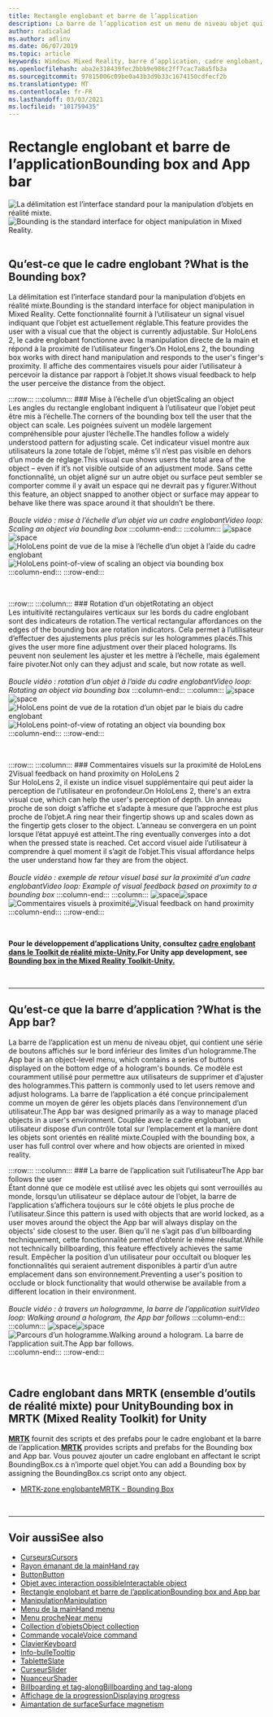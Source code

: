 ```yaml
---
title: Rectangle englobant et barre de l’application
description: La barre de l’application est un menu de niveau objet qui contient une série de boutons qui s’affichent sur le bord inférieur des limites d’un hologramme.
author: radicalad
ms.author: adlinv
ms.date: 06/07/2019
ms.topic: article
keywords: Windows Mixed Reality, barre d’application, cadre englobant, casque de réalité mixte, casque de réalité mixte, casque de réalité virtuelle, HoloLens, MRTK, boîte à outils de réalité mixte
ms.openlocfilehash: aba2e318439fec2bbb9e986c2ff7cac7a8a5fb3a
ms.sourcegitcommit: 97815006c09be0a43b3d9b33c1674150cdfecf2b
ms.translationtype: MT
ms.contentlocale: fr-FR
ms.lasthandoff: 03/03/2021
ms.locfileid: "101759435"
---
```

# <a name="bounding-box-and-app-bar"></a><span data-ttu-id="d61c8-104">Rectangle englobant et barre de l’application</span><span class="sxs-lookup"><span data-stu-id="d61c8-104">Bounding box and App bar</span></span>
<span data-ttu-id="d61c8-105">![La délimitation est l’interface standard pour la manipulation d’objets en réalité mixte.](images/UX_Hero_BoundingBox.jpg)</span><span class="sxs-lookup"><span data-stu-id="d61c8-105">![Bounding is the standard interface for object manipulation in Mixed Reality.](images/UX_Hero_BoundingBox.jpg)</span></span><br>
<br>

## <a name="what-is-the-bounding-box"></a><span data-ttu-id="d61c8-106">Qu’est-ce que le cadre englobant ?</span><span class="sxs-lookup"><span data-stu-id="d61c8-106">What is the Bounding box?</span></span>

<span data-ttu-id="d61c8-107">La délimitation est l’interface standard pour la manipulation d’objets en réalité mixte.</span><span class="sxs-lookup"><span data-stu-id="d61c8-107">Bounding is the standard interface for object manipulation in Mixed Reality.</span></span> <span data-ttu-id="d61c8-108">Cette fonctionnalité fournit à l’utilisateur un signal visuel indiquant que l’objet est actuellement réglable.</span><span class="sxs-lookup"><span data-stu-id="d61c8-108">This feature provides the user with a visual cue that the object is currently adjustable.</span></span> <span data-ttu-id="d61c8-109">Sur HoloLens 2, le cadre englobant fonctionne avec la manipulation directe de la main et répond à la proximité de l’utilisateur finger’s.</span><span class="sxs-lookup"><span data-stu-id="d61c8-109">On HoloLens 2, the bounding box works with direct hand manipulation and responds to the user's finger's proximity.</span></span> <span data-ttu-id="d61c8-110">Il affiche des commentaires visuels pour aider l’utilisateur à percevoir la distance par rapport à l’objet.</span><span class="sxs-lookup"><span data-stu-id="d61c8-110">It shows visual feedback to help the user perceive the distance from the object.</span></span>

:::row:::
    :::column:::
        ### <a name="scaling-an-objectbr"></a><span data-ttu-id="d61c8-111">Mise à l’échelle d’un objet</span><span class="sxs-lookup"><span data-stu-id="d61c8-111">Scaling an object</span></span><br>
        <span data-ttu-id="d61c8-112">Les angles du rectangle englobant indiquent à l’utilisateur que l’objet peut être mis à l’échelle.</span><span class="sxs-lookup"><span data-stu-id="d61c8-112">The corners of the bounding box tell the user that the object can scale.</span></span> <span data-ttu-id="d61c8-113">Les poignées suivent un modèle largement compréhensible pour ajuster l’échelle.</span><span class="sxs-lookup"><span data-stu-id="d61c8-113">The handles follow a widely understood pattern for adjusting scale.</span></span> <span data-ttu-id="d61c8-114">Cet indicateur visuel montre aux utilisateurs la zone totale de l’objet, même s’il n’est pas visible en dehors d’un mode de réglage.</span><span class="sxs-lookup"><span data-stu-id="d61c8-114">This visual cue shows users the total area of the object – even if it’s not visible outside of an adjustment mode.</span></span> <span data-ttu-id="d61c8-115">Sans cette fonctionnalité, un objet aligné sur un autre objet ou surface peut sembler se comporter comme il y avait un espace qui ne devrait pas y figurer.</span><span class="sxs-lookup"><span data-stu-id="d61c8-115">Without this feature, an object snapped to another object or surface may appear to behave like there was space around it that shouldn’t be there.</span></span><br>
        <br>
        <span data-ttu-id="d61c8-116">*Boucle vidéo : mise à l’échelle d’un objet via un cadre englobant*</span><span class="sxs-lookup"><span data-stu-id="d61c8-116">*Video loop: Scaling an object via bounding box*</span></span>
    :::column-end:::
        :::column:::
        <span data-ttu-id="d61c8-117">![space](images/spacer-20x582.png)</span><span class="sxs-lookup"><span data-stu-id="d61c8-117">![space](images/spacer-20x582.png)</span></span><br>
       <span data-ttu-id="d61c8-118">![HoloLens point de vue de la mise à l’échelle d’un objet à l’aide du cadre englobant](images/HoloLens2_BoundingBox.gif)</span><span class="sxs-lookup"><span data-stu-id="d61c8-118">![HoloLens point-of-view of scaling an object via bounding box](images/HoloLens2_BoundingBox.gif)</span></span><br>
    :::column-end:::
:::row-end:::

<br>

:::row:::
    :::column:::
        ### <a name="rotating-an-objectbr"></a><span data-ttu-id="d61c8-119">Rotation d’un objet</span><span class="sxs-lookup"><span data-stu-id="d61c8-119">Rotating an object</span></span><br>
        <span data-ttu-id="d61c8-120">Les intuitivité rectangulaires verticaux sur les bords du cadre englobant sont des indicateurs de rotation.</span><span class="sxs-lookup"><span data-stu-id="d61c8-120">The vertical rectangular affordances on the edges of the bounding box are rotation indicators.</span></span> <span data-ttu-id="d61c8-121">Cela permet à l’utilisateur d’effectuer des ajustements plus précis sur les hologrammes placés.</span><span class="sxs-lookup"><span data-stu-id="d61c8-121">This gives the user more fine adjustment over their placed holograms.</span></span> <span data-ttu-id="d61c8-122">Ils peuvent non seulement les ajuster et les mettre à l’échelle, mais également faire pivoter.</span><span class="sxs-lookup"><span data-stu-id="d61c8-122">Not only can they adjust and scale, but now rotate as well.</span></span><br>
        <br>
        <span data-ttu-id="d61c8-123">*Boucle vidéo : rotation d’un objet à l’aide du cadre englobant*</span><span class="sxs-lookup"><span data-stu-id="d61c8-123">*Video loop: Rotating an object via bounding box*</span></span>
    :::column-end:::
        :::column:::
        <span data-ttu-id="d61c8-124">![space](images/spacer-20x582.png)</span><span class="sxs-lookup"><span data-stu-id="d61c8-124">![space](images/spacer-20x582.png)</span></span><br>
       <span data-ttu-id="d61c8-125">![HoloLens point de vue de la rotation d’un objet par le biais du cadre englobant](images/HoloLens2_BoundingBox_Rotate.gif)</span><span class="sxs-lookup"><span data-stu-id="d61c8-125">![HoloLens point-of-view of rotating an object via bounding box](images/HoloLens2_BoundingBox_Rotate.gif)</span></span><br>
    :::column-end:::
:::row-end:::

<br>

:::row:::
    :::column:::
        ### <a name="visual-feedback-on-hand-proximity-on-hololens-2br"></a><span data-ttu-id="d61c8-126">Commentaires visuels sur la proximité de HoloLens 2</span><span class="sxs-lookup"><span data-stu-id="d61c8-126">Visual feedback on hand proximity on HoloLens 2</span></span><br>
        <span data-ttu-id="d61c8-127">Sur HoloLens 2, il existe un indice visuel supplémentaire qui peut aider la perception de l’utilisateur en profondeur.</span><span class="sxs-lookup"><span data-stu-id="d61c8-127">On HoloLens 2, there's an extra visual cue, which can help the user's perception of depth.</span></span> <span data-ttu-id="d61c8-128">Un anneau proche de son doigt s’affiche et s’adapte à mesure que l’approche est plus proche de l’objet.</span><span class="sxs-lookup"><span data-stu-id="d61c8-128">A ring near their fingertip shows up and scales down as the fingertip gets closer to the object.</span></span> <span data-ttu-id="d61c8-129">L’anneau se convergera en un point lorsque l’état appuyé est atteint.</span><span class="sxs-lookup"><span data-stu-id="d61c8-129">The ring eventually converges into a dot when the pressed state is reached.</span></span> <span data-ttu-id="d61c8-130">Cet accord visuel aide l’utilisateur à comprendre à quel moment il s’agit de l’objet.</span><span class="sxs-lookup"><span data-stu-id="d61c8-130">This visual affordance helps the user understand how far they are from the object.</span></span><br>
        <br>
        <span data-ttu-id="d61c8-131">*Boucle vidéo : exemple de retour visuel basé sur la proximité d’un cadre englobant*</span><span class="sxs-lookup"><span data-stu-id="d61c8-131">*Video loop: Example of visual feedback based on proximity to a bounding box*</span></span>
    :::column-end:::
        :::column:::
        <span data-ttu-id="d61c8-132">![space](images/spacer-20x582.png)</span><span class="sxs-lookup"><span data-stu-id="d61c8-132">![space](images/spacer-20x582.png)</span></span><br>
       <span data-ttu-id="d61c8-133">![Commentaires visuels à proximité](images/HoloLens2_Proximity.gif)</span><span class="sxs-lookup"><span data-stu-id="d61c8-133">![Visual feedback on hand proximity](images/HoloLens2_Proximity.gif)</span></span><br>
    :::column-end:::
:::row-end:::

<br>

<span data-ttu-id="d61c8-134">**Pour le développement d’applications Unity, consultez [cadre englobant dans le Toolkit de réalité mixte-Unity.](https://microsoft.github.io/MixedRealityToolkit-Unity/Documentation/README_BoundingBox.html)**</span><span class="sxs-lookup"><span data-stu-id="d61c8-134">**For Unity app development, see [Bounding box in the Mixed Reality Toolkit-Unity.](https://microsoft.github.io/MixedRealityToolkit-Unity/Documentation/README_BoundingBox.html)**</span></span>

<br>

---

## <a name="what-is-the-app-bar"></a><span data-ttu-id="d61c8-135">Qu’est-ce que la barre d’application ?</span><span class="sxs-lookup"><span data-stu-id="d61c8-135">What is the App bar?</span></span>

<span data-ttu-id="d61c8-136">La barre de l’application est un menu de niveau objet, qui contient une série de boutons affichés sur le bord inférieur des limites d’un hologramme.</span><span class="sxs-lookup"><span data-stu-id="d61c8-136">The App bar is an object-level menu, which contains a series of buttons displayed on the bottom edge of a hologram's bounds.</span></span> <span data-ttu-id="d61c8-137">Ce modèle est couramment utilisé pour permettre aux utilisateurs de supprimer et d’ajuster des hologrammes.</span><span class="sxs-lookup"><span data-stu-id="d61c8-137">This pattern is commonly used to let users remove and adjust holograms.</span></span> <span data-ttu-id="d61c8-138">La barre de l’application a été conçue principalement comme un moyen de gérer les objets placés dans l’environnement d’un utilisateur.</span><span class="sxs-lookup"><span data-stu-id="d61c8-138">The App bar was designed primarily as a way to manage placed objects in a user's environment.</span></span> <span data-ttu-id="d61c8-139">Couplée avec le cadre englobant, un utilisateur dispose d’un contrôle total sur l’emplacement et la manière dont les objets sont orientés en réalité mixte.</span><span class="sxs-lookup"><span data-stu-id="d61c8-139">Coupled with the bounding box, a user has full control over where and how objects are oriented in mixed reality.</span></span>

:::row:::
    :::column:::
        ### <a name="the-app-bar-follows-the-userbr"></a><span data-ttu-id="d61c8-140">La barre de l’application suit l’utilisateur</span><span class="sxs-lookup"><span data-stu-id="d61c8-140">The App bar follows the user</span></span><br>
        <span data-ttu-id="d61c8-141">Étant donné que ce modèle est utilisé avec les objets qui sont verrouillés au monde, lorsqu’un utilisateur se déplace autour de l’objet, la barre de l’application s’affichera toujours sur le côté objets le plus proche de l’utilisateur.</span><span class="sxs-lookup"><span data-stu-id="d61c8-141">Since this pattern is used with objects that are world locked, as a user moves around the object the App bar will always display on the objects' side closest to the user.</span></span> <span data-ttu-id="d61c8-142">Bien qu’il ne s’agit pas d’un billboarding techniquement, cette fonctionnalité permet d’obtenir le même résultat.</span><span class="sxs-lookup"><span data-stu-id="d61c8-142">While not technically billboarding, this feature effectively achieves the same result.</span></span> <span data-ttu-id="d61c8-143">Empêcher la position d’un utilisateur pour occultait ou bloquer les fonctionnalités qui seraient autrement disponibles à partir d’un autre emplacement dans son environnement.</span><span class="sxs-lookup"><span data-stu-id="d61c8-143">Preventing a user's position to occlude or block functionality that would otherwise be available from a different location in their environment.</span></span> <br>
        <br>
        <span data-ttu-id="d61c8-144">*Boucle vidéo : à travers un hologramme, la barre de l’application suit*</span><span class="sxs-lookup"><span data-stu-id="d61c8-144">*Video loop: Walking around a hologram, the App bar follows*</span></span>
    :::column-end:::
        :::column:::
        <span data-ttu-id="d61c8-145">![space](images/spacer-20x582.png)</span><span class="sxs-lookup"><span data-stu-id="d61c8-145">![space](images/spacer-20x582.png)</span></span><br>
       <span data-ttu-id="d61c8-146">![Parcours d’un hologramme.</span><span class="sxs-lookup"><span data-stu-id="d61c8-146">![Walking around a hologram.</span></span> <span data-ttu-id="d61c8-147">La barre de l’application suit.](images/HoloLens2_AppBarFollowing.gif)</span><span class="sxs-lookup"><span data-stu-id="d61c8-147">The App bar follows.](images/HoloLens2_AppBarFollowing.gif)</span></span><br>
    :::column-end:::
:::row-end:::

<br>


## <a name="bounding-box-in-mrtk-mixed-reality-toolkit-for-unity"></a><span data-ttu-id="d61c8-148">Cadre englobant dans MRTK (ensemble d’outils de réalité mixte) pour Unity</span><span class="sxs-lookup"><span data-stu-id="d61c8-148">Bounding box in MRTK (Mixed Reality Toolkit) for Unity</span></span>
<span data-ttu-id="d61c8-149">**[MRTK](https://github.com/Microsoft/MixedRealityToolkit-Unity)** fournit des scripts et des prefabs pour le cadre englobant et la barre de l’application.</span><span class="sxs-lookup"><span data-stu-id="d61c8-149">**[MRTK](https://github.com/Microsoft/MixedRealityToolkit-Unity)** provides scripts and prefabs for the Bounding box and App bar.</span></span> <span data-ttu-id="d61c8-150">Vous pouvez ajouter un cadre englobant en affectant le script BoundingBox.cs à n’importe quel objet.</span><span class="sxs-lookup"><span data-stu-id="d61c8-150">You can add a Bounding box by assigning the BoundingBox.cs script onto any object.</span></span>

* [<span data-ttu-id="d61c8-151">MRTK-zone englobante</span><span class="sxs-lookup"><span data-stu-id="d61c8-151">MRTK - Bounding Box</span></span>](https://docs.microsoft.com/windows/mixed-reality/mrtk-docs/features/ux-building-blocks/bounding-box.md)


<br>

---


## <a name="see-also"></a><span data-ttu-id="d61c8-152">Voir aussi</span><span class="sxs-lookup"><span data-stu-id="d61c8-152">See also</span></span>

* [<span data-ttu-id="d61c8-153">Curseurs</span><span class="sxs-lookup"><span data-stu-id="d61c8-153">Cursors</span></span>](cursors.md)
* [<span data-ttu-id="d61c8-154">Rayon émanant de la main</span><span class="sxs-lookup"><span data-stu-id="d61c8-154">Hand ray</span></span>](point-and-commit.md)
* [<span data-ttu-id="d61c8-155">Button</span><span class="sxs-lookup"><span data-stu-id="d61c8-155">Button</span></span>](button.md)
* [<span data-ttu-id="d61c8-156">Objet avec interaction possible</span><span class="sxs-lookup"><span data-stu-id="d61c8-156">Interactable object</span></span>](interactable-object.md)
* [<span data-ttu-id="d61c8-157">Rectangle englobant et barre de l’application</span><span class="sxs-lookup"><span data-stu-id="d61c8-157">Bounding box and App bar</span></span>](app-bar-and-bounding-box.md)
* [<span data-ttu-id="d61c8-158">Manipulation</span><span class="sxs-lookup"><span data-stu-id="d61c8-158">Manipulation</span></span>](direct-manipulation.md)
* [<span data-ttu-id="d61c8-159">Menu de la main</span><span class="sxs-lookup"><span data-stu-id="d61c8-159">Hand menu</span></span>](hand-menu.md)
* [<span data-ttu-id="d61c8-160">Menu proche</span><span class="sxs-lookup"><span data-stu-id="d61c8-160">Near menu</span></span>](near-menu.md)
* [<span data-ttu-id="d61c8-161">Collection d’objets</span><span class="sxs-lookup"><span data-stu-id="d61c8-161">Object collection</span></span>](object-collection.md)
* [<span data-ttu-id="d61c8-162">Commande vocale</span><span class="sxs-lookup"><span data-stu-id="d61c8-162">Voice command</span></span>](voice-input.md)
* [<span data-ttu-id="d61c8-163">Clavier</span><span class="sxs-lookup"><span data-stu-id="d61c8-163">Keyboard</span></span>](keyboard.md)
* [<span data-ttu-id="d61c8-164">Info-bulle</span><span class="sxs-lookup"><span data-stu-id="d61c8-164">Tooltip</span></span>](tooltip.md)
* [<span data-ttu-id="d61c8-165">Tablette</span><span class="sxs-lookup"><span data-stu-id="d61c8-165">Slate</span></span>](slate.md)
* [<span data-ttu-id="d61c8-166">Curseur</span><span class="sxs-lookup"><span data-stu-id="d61c8-166">Slider</span></span>](slider.md)
* [<span data-ttu-id="d61c8-167">Nuanceur</span><span class="sxs-lookup"><span data-stu-id="d61c8-167">Shader</span></span>](shader.md)
* [<span data-ttu-id="d61c8-168">Billboarding et tag-along</span><span class="sxs-lookup"><span data-stu-id="d61c8-168">Billboarding and tag-along</span></span>](billboarding-and-tag-along.md)
* [<span data-ttu-id="d61c8-169">Affichage de la progression</span><span class="sxs-lookup"><span data-stu-id="d61c8-169">Displaying progress</span></span>](progress.md)
* [<span data-ttu-id="d61c8-170">Aimantation de surface</span><span class="sxs-lookup"><span data-stu-id="d61c8-170">Surface magnetism</span></span>](surface-magnetism.md)
